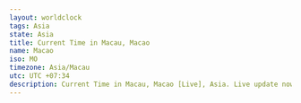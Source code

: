 ```yaml
---
layout: worldclock
tags: Asia
state: Asia
title: Current Time in Macau, Macao
name: Macao
iso: MO
timezone: Asia/Macau
utc: UTC +07:34
description: Current Time in Macau, Macao [Live], Asia. Live update now time in Macau, timezone Asia/Macau, UTC +07:34, Country ISO code & Current Local Time.
---
```


